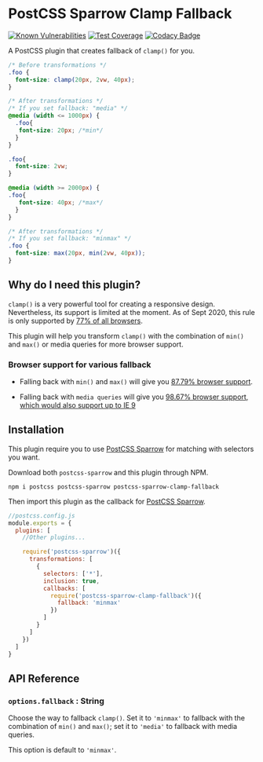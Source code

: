 # PostCSS Sparrow Clamp Fallback

[![Known Vulnerabilities](https://snyk.io/test/github/winston0410/postcss-sparrow-clamp-fallback/badge.svg?targetFile=package.json)](https://snyk.io/test/github/winston0410/postcss-sparrow-clamp-fallback?targetFile=package.json) [![Test Coverage](https://api.codeclimate.com/v1/badges/197685e0ce4442a09dc5/test_coverage)](https://codeclimate.com/github/winston0410/postcss-sparrow-clamp-fallback/test_coverage) [![Codacy Badge](https://app.codacy.com/project/badge/Grade/3c9e4b7149f040199bff83165f61ac17)](https://www.codacy.com/manual/winston0410/postcss-sparrow-clamp-fallback/dashboard?utm_source=github.com&utm_medium=referral&utm_content=winston0410/postcss-sparrow-clamp-fallback&utm_campaign=Badge_Grade) 

<!-- [![Maintainability](https://api.codeclimate.com/v1/badges/197685e0ce4442a09dc5/maintainability)](https://codeclimate.com/github/winston0410/postcss-sparrow-clamp-fallback/maintainability) -->

 A PostCSS plugin that creates fallback of `clamp()` for you.

```css
/* Before transformations */
.foo {
  font-size: clamp(20px, 2vw, 40px);
}
```

```css
/* After transformations */
/* If you set fallback: "media" */
@media (width <= 1000px) {
  .foo{
   font-size: 20px; /*min*/
  }
}

.foo{
  font-size: 2vw;
}

@media (width >= 2000px) {
.foo{
   font-size: 40px; /*max*/
  }
}
```

```css
/* After transformations */
/* If you set fallback: "minmax" */
.foo {
  font-size: max(20px, min(2vw, 40px));
}
```

## Why do I need this plugin?

`clamp()` is a very powerful tool for creating a responsive design. Nevertheless, its support is limited at the moment. As of Sept 2020, this rule is only supported by [77% of all browsers](https://caniuse.com/?search=clamp()).

This plugin will help you transform `clamp()` with the combination of `min()` and `max()` or media queries for more browser support.

### Browser support for various fallback

- Falling back with `min()` and `max()` will give you [87.79% browser support](https://caniuse.com/?search=min()).

- Falling back with `media queries` will give you [98.67% browser support, which would also support up to IE 9](https://caniuse.com/?search=media%20queries)

## Installation

This plugin require you to use [PostCSS Sparrow](https://www.npmjs.com/package/postcss-sparrow) for matching with selectors you want.

Download both `postcss-sparrow` and this plugin through NPM.

```shell
npm i postcss postcss-sparrow postcss-sparrow-clamp-fallback
```

Then import this plugin as the callback for [PostCSS Sparrow](https://www.npmjs.com/package/postcss-sparrow).

```javascript
//postcss.config.js
module.exports = {
  plugins: [
    //Other plugins...

    require('postcss-sparrow')({
      transformations: [
        {
          selectors: ['*'],
          inclusion: true,
          callbacks: [
            require('postcss-sparrow-clamp-fallback')({
              fallback: 'minmax'
            })
          ]
        }
      ]
    })
  ]
}
```

## API Reference

### `options.fallback` : String

Choose the way to fallback `clamp()`. Set it to `'minmax'` to fallback with the combination of `min()` and `max()`; set it to `'media'` to fallback with media queries.

This option is default to `'minmax'`.
